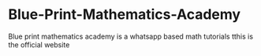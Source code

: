 # Blue-Print-Mathematics-Academy
Blue print mathematics academy is a whatsapp based math tutorials
tthis is the official website
